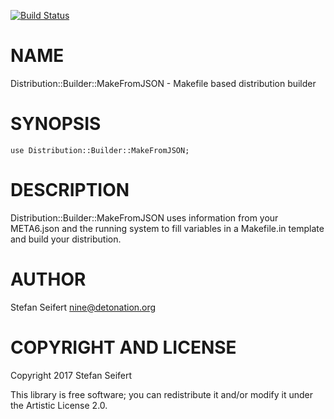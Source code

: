 [![Build Status](https://travis-ci.org/niner/Distribution-Builder-MakeFromJSON.svg?branch=master)](https://travis-ci.org/niner/Distribution-Builder-MakeFromJSON)

NAME
====

Distribution::Builder::MakeFromJSON - Makefile based distribution builder

SYNOPSIS
========

    use Distribution::Builder::MakeFromJSON;

DESCRIPTION
===========

Distribution::Builder::MakeFromJSON uses information from your META6.json and the running system to fill variables in a Makefile.in template and build your distribution.

AUTHOR
======

Stefan Seifert <nine@detonation.org>

COPYRIGHT AND LICENSE
=====================

Copyright 2017 Stefan Seifert

This library is free software; you can redistribute it and/or modify it under the Artistic License 2.0.

